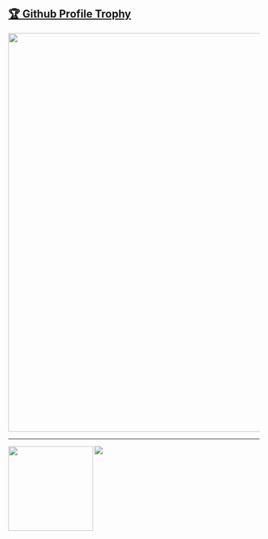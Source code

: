 <a href="https://github.com/ryo-ma/github-profile-trophy"><h2>🏆 Github Profile Trophy</h2></a>
<img width=800 src="https://github-profile-trophy.vercel.app/?username=MasakazuTobets&column=10&theme=gruvbox&no-frame=true"/>


---

<div>
  <img height="170" align="left" src="https://github-readme-stats.vercel.app/api?username=MasakazuTobeta&count_private=true&include_all_commits=true" />
  <img src="https://github-readme-stats.vercel.app/api/top-langs/?username=MasakazuTobeta&layout=compact" />
</div>

<!--
**MasakazuTobeta/MasakazuTobeta** is a ✨ _special_ ✨ repository because its `README.md` (this file) appears on your GitHub profile.

Here are some ideas to get you started:

- 🔭 I’m currently working on ...
- 🌱 I’m currently learning ...
- 👯 I’m looking to collaborate on ...
- 🤔 I’m looking for help with ...
- 💬 Ask me about ...
- 📫 How to reach me: ...
- 😄 Pronouns: ...
- ⚡ Fun fact: ...
-->
